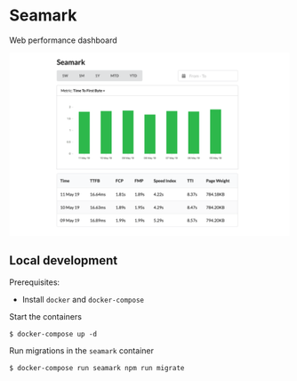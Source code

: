 # Seamark

Web performance dashboard

![Screenshot](./docs/screenshot.png)

## Local development

Prerequisites:

- Install `docker` and `docker-compose`

Start the containers

```shell
$ docker-compose up -d
```

Run migrations in the `seamark` container

```shell
$ docker-compose run seamark npm run migrate
```
